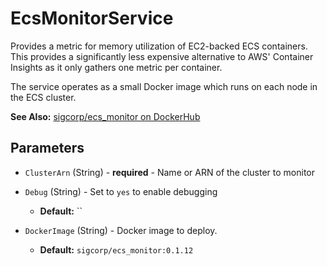 # EcsMonitorService

Provides a metric for memory utilization of EC2-backed ECS containers. This
provides a significantly less expensive alternative to AWS' Container Insights
as it only gathers one metric per container.

The service operates as a small Docker image which runs on each node in the ECS
cluster.

**See Also:** [sigcorp/ecs_monitor on DockerHub](https://hub.docker.com/r/sigcorp/ecs_monitor)
## Parameters

- `ClusterArn` (String) - **required** - Name or ARN of the cluster to monitor

- `Debug` (String) - Set to `yes` to enable debugging
  - **Default:** ``

- `DockerImage` (String) - Docker image to deploy.
  - **Default:** `sigcorp/ecs_monitor:0.1.12`

